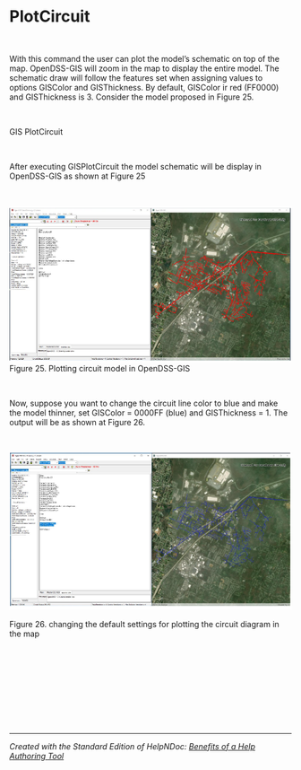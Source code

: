# PlotCircuit

&nbsp;

With this command the user can plot the model’s schematic on top of the map. OpenDSS-GIS will zoom in the map to display the entire model. The schematic draw will follow the features set when assigning values to options GISColor and GISThickness. By default, GISColor ir red (FF0000) and GISThickness is 3. Consider the model proposed in Figure 25.

&nbsp;

GIS PlotCircuit

&nbsp;

After executing GISPlotCircuit the model schematic will be display in OpenDSS-GIS as shown at Figure 25

&nbsp;

![Image](<lib/NewItem143.png>)\
Figure 25. Plotting circuit model in OpenDSS-GIS

&nbsp;

Now, suppose you want to change the circuit line color to blue and make the model thinner, set GISColor = 0000FF (blue) and GISThickness = 1. The output will be as shown at Figure 26.

&nbsp;

![Image](<lib/NewItem144.png>)

Figure 26. changing the default settings for plotting the circuit diagram in the map

&nbsp;

&nbsp;

&nbsp;

&nbsp;

&nbsp;


***
_Created with the Standard Edition of HelpNDoc: [Benefits of a Help Authoring Tool](<https://www.helpauthoringsoftware.com/articles/what-is-a-help-authoring-tool/>)_
